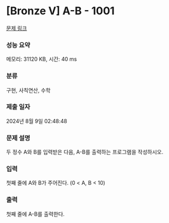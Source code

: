 # [Bronze V] A-B - 1001 

[문제 링크](https://www.acmicpc.net/problem/1001) 

### 성능 요약

메모리: 31120 KB, 시간: 40 ms

### 분류

구현, 사칙연산, 수학

### 제출 일자

2024년 8월 9일 02:48:48

### 문제 설명

<p style="user-select: auto !important;">두 정수 A와 B를 입력받은 다음, A-B를 출력하는 프로그램을 작성하시오.</p>

### 입력 

 <p style="user-select: auto !important;">첫째 줄에 A와 B가 주어진다. (0 < A, B < 10)</p>

### 출력 

 <p style="user-select: auto !important;">첫째 줄에 A-B를 출력한다.</p>

